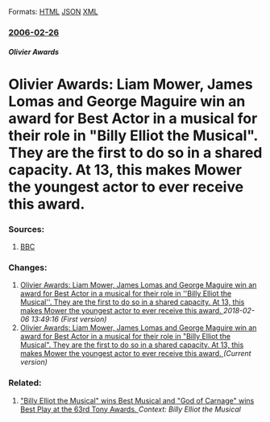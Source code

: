 
Formats: [HTML](/news/2006/02/26/olivier-awards-liam-mower-james-lomas-and-george-maguire-win-an-award-for-best-actor-in-a-musical-for-their-role-in-billy-elliot-the-mus.html)  [JSON](/news/2006/02/26/olivier-awards-liam-mower-james-lomas-and-george-maguire-win-an-award-for-best-actor-in-a-musical-for-their-role-in-billy-elliot-the-mus.json)  [XML](/news/2006/02/26/olivier-awards-liam-mower-james-lomas-and-george-maguire-win-an-award-for-best-actor-in-a-musical-for-their-role-in-billy-elliot-the-mus.xml)  

### [2006-02-26](/news/2006/02/26/index.md)

##### Olivier Awards
#  Olivier Awards: Liam Mower, James Lomas and George Maguire win an award for Best Actor in a musical for their role in "Billy Elliot the Musical". They are the first to do so in a shared capacity. At 13, this makes Mower the youngest actor to ever receive this award. 




### Sources:

1. [BBC](http://news.bbc.co.uk/1/hi/entertainment/4753606.stm)

### Changes:

1. [ Olivier Awards: Liam Mower, James Lomas and George Maguire win an award for Best Actor in a musical for their role in ''Billy Elliot the Musical''. They are the first to do so in a shared capacity. At 13, this makes Mower the youngest actor to ever receive this award. ](/news/2006/02/26/olivier-awards-liam-mower-james-lomas-and-george-maguire-win-an-award-for-best-actor-in-a-musical-for-their-role-in-billy-elliot-the-mu.md) _2018-02-06 13:49:16 (First version)_
1. [ Olivier Awards: Liam Mower, James Lomas and George Maguire win an award for Best Actor in a musical for their role in "Billy Elliot the Musical". They are the first to do so in a shared capacity. At 13, this makes Mower the youngest actor to ever receive this award. ](/news/2006/02/26/olivier-awards-liam-mower-james-lomas-and-george-maguire-win-an-award-for-best-actor-in-a-musical-for-their-role-in-billy-elliot-the-mus.md) _(Current version)_

### Related:

1. [ "Billy Elliot the Musical" wins Best Musical and "God of Carnage" wins Best Play at the 63rd Tony Awards. ](/news/2009/06/7/billy-elliot-the-musical-wins-best-musical-and-god-of-carnage-wins-best-play-at-the-63rd-tony-awards.md) _Context: Billy Elliot the Musical_
